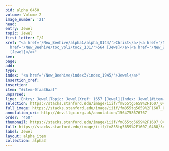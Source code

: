 ```yaml
---
pid: alpha_0450
volume: Volume 2
image_number: '21'
head: 
entry: Jewel
topic: Jewel
first_letter: I/J
xref: "<a href='/New_Beehive/alpha1/alpha_0144/'>Christ</a>|<a href='/New_Beehive/alpha4/alpha_0822/'>Saviour</a>|<a
  href='/New_Beehive/toc_vol2/toc2_131/'>564 [Jews]</a>|<a href='/New_Beehive/toc_vol2/toc2_326/'>1657
  [Jewel]</a>"
see: 
page: 
add: 
type: 
index: "<a href='/New_Beehive/index3/index_1945/'>Jewel</a>"
insertion_xref: 
insertion: 
item: "#item-0faa36aaf"
unparsed: 
line: 'Entry: Jewel|Topic: Jewel|Xref: 1657 [Jewel]|Index: Jewel|#item-0faa36aaf'
selection: https://stacks.stanford.edu/image/iiif/fm855tg5659%2F1607_0488/342,1699,3039,460/full/0/default.jpg
full_image: https://stacks.stanford.edu/image/iiif/fm855tg5659%2F1607_0488/full/full/0/default.jpg
annotation_uri: http://dev.llgc.org.uk/annotation/1564758676767
order: '450'
thumbnail: https://stacks.stanford.edu/image/iiif/fm855tg5659%2F1607_0488/342,1699,600,180/250,/0/default.jpg
full: https://stacks.stanford.edu/image/iiif/fm855tg5659%2F1607_0488/342,1699,3039,460/full/0/default.jpg
label: Jewel
layout: alpha_item
collection: alpha3
---
```

